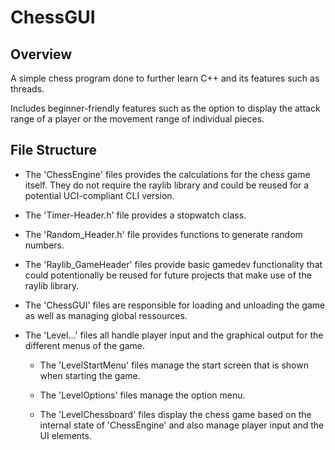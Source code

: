 # ChessGUI

## Overview

A simple chess program done to further learn C++ and its features such as threads.

Includes beginner-friendly features such as the option to display the attack range of a player or the movement range of individual pieces.

## File Structure

- The 'ChessEngine' files provides the calculations for the chess game itself. They do not require the raylib library and could be reused for a potential UCI-compliant CLI version.

- The 'Timer-Header.h' file provides a stopwatch class.

- The 'Random_Header.h' file provides functions to generate random numbers.

- The 'Raylib_GameHeader' files provide basic gamedev functionality that could potentionally be reused for future projects that make use of the raylib library.

- The 'ChessGUI' files are responsible for loading and unloading the game as well as managing global ressources.

- The 'Level...' files all handle player input and the graphical output for the different menus of the game.

  - The 'LevelStartMenu' files manage the start screen that is shown when starting the game.

  - The 'LevelOptions' files manage the option menu.

  - The 'LevelChessboard' files display the chess game based on the internal state of 'ChessEngine' and also manage player input and the UI elements.
